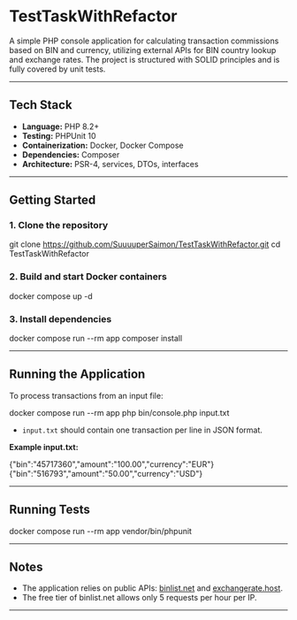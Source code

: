 # TestTaskWithRefactor

A simple PHP console application for calculating transaction commissions based on BIN and currency, utilizing external APIs for BIN country lookup and exchange rates. The project is structured with SOLID principles and is fully covered by unit tests.

---

## Tech Stack

- **Language:** PHP 8.2+
- **Testing:** PHPUnit 10
- **Containerization:** Docker, Docker Compose
- **Dependencies:** Composer
- **Architecture:** PSR-4, services, DTOs, interfaces

---

## Getting Started

### 1. Clone the repository

git clone https://github.com/SuuuuperSaimon/TestTaskWithRefactor.git
cd TestTaskWithRefactor

### 2. Build and start Docker containers

docker compose up -d

### 3. Install dependencies

docker compose run --rm app composer install

---

## Running the Application

To process transactions from an input file:

docker compose run --rm app php bin/console.php input.txt

- `input.txt` should contain one transaction per line in JSON format.

**Example input.txt:**

{"bin":"45717360","amount":"100.00","currency":"EUR"}
{"bin":"516793","amount":"50.00","currency":"USD"}

---

## Running Tests

docker compose run --rm app vendor/bin/phpunit

---

## Notes

- The application relies on public APIs: [binlist.net](https://binlist.net/) and [exchangerate.host](https://exchangerate.host/).
- The free tier of binlist.net allows only 5 requests per hour per IP.

---

